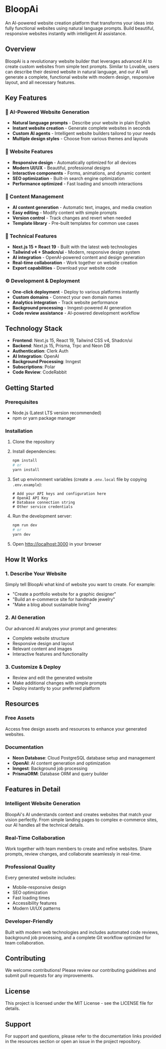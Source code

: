 # BloopAi

An AI-powered website creation platform that transforms your ideas into fully functional websites using natural language prompts. Build beautiful, responsive websites instantly with intelligent AI assistance.

## Overview

BloopAi is a revolutionary website builder that leverages advanced AI to create custom websites from simple text prompts. Similar to Lovable, users can describe their desired website in natural language, and our AI will generate a complete, functional website with modern design, responsive layout, and all necessary features.

## Key Features

### 🎨 AI-Powered Website Generation

- **Natural language prompts** - Describe your website in plain English
- **Instant website creation** - Generate complete websites in seconds
- **Custom AI agents** - Intelligent website builders tailored to your needs
- **Multiple design styles** - Choose from various themes and layouts

### 🚀 Website Features

- **Responsive design** - Automatically optimized for all devices
- **Modern UI/UX** - Beautiful, professional designs
- **Interactive components** - Forms, animations, and dynamic content
- **SEO optimization** - Built-in search engine optimization
- **Performance optimized** - Fast loading and smooth interactions

### 📝 Content Management

- **AI content generation** - Automatic text, images, and media creation
- **Easy editing** - Modify content with simple prompts
- **Version control** - Track changes and revert when needed
- **Template library** - Pre-built templates for common use cases

### 🔧 Technical Features

- **Next.js 15 + React 19** - Built with the latest web technologies
- **Tailwind v4 + Shadcn/ui** - Modern, responsive design system
- **AI integration** - OpenAI-powered content and design generation
- **Real-time collaboration** - Work together on website creation
- **Export capabilities** - Download your website code

### ⚙️ Development & Deployment

- **One-click deployment** - Deploy to various platforms instantly
- **Custom domains** - Connect your own domain names
- **Analytics integration** - Track website performance
- **Background processing** - Inngest-powered AI generation
- **Code review assistance** - AI-powered development workflow

## Technology Stack

- **Frontend**: Next.js 15, React 19, Tailwind CSS v4, Shadcn/ui
- **Backend**: Next.js 15, Prisma, Trpc and Neon DB
- **Authentication**: Clerk Auth
- **AI Integration**: OpenAI
- **Background Processing**: Inngest
- **Subscriptions**: Polar
- **Code Review**: CodeRabbit

## Getting Started

### Prerequisites

- Node.js (Latest LTS version recommended)
- npm or yarn package manager

### Installation

1. Clone the repository
2. Install dependencies:

   ```bash
   npm install
   # or
   yarn install
   ```

3. Set up environment variables (create a `.env.local` file by copying `.env.example`):

   ```env
   # Add your API keys and configuration here
   # OpenAI API Key
   # Database connection string
   # Other service credentials
   ```

4. Run the development server:

   ```bash
   npm run dev
   # or
   yarn dev
   ```

5. Open [http://localhost:3000](http://localhost:3000) in your browser

## How It Works

### 1. Describe Your Website

Simply tell BloopAi what kind of website you want to create. For example:

- "Create a portfolio website for a graphic designer"
- "Build an e-commerce site for handmade jewelry"
- "Make a blog about sustainable living"

### 2. AI Generation

Our advanced AI analyzes your prompt and generates:

- Complete website structure
- Responsive design and layout
- Relevant content and images
- Interactive features and functionality

### 3. Customize & Deploy

- Review and edit the generated website
- Make additional changes with simple prompts
- Deploy instantly to your preferred platform

## Resources

### Free Assets

Access free design assets and resources to enhance your generated websites.

### Documentation

- **Neon Database**: Cloud PostgreSQL database setup and management
- **OpenAI**: AI content generation and optimization
- **Inngest**: Background job processing
- **PrismaORM**: Database ORM and query builder

## Features in Detail

### Intelligent Website Generation

BloopAi's AI understands context and creates websites that match your vision perfectly. From simple landing pages to complex e-commerce sites, our AI handles all the technical details.

### Real-Time Collaboration

Work together with team members to create and refine websites. Share prompts, review changes, and collaborate seamlessly in real-time.

### Professional Quality

Every generated website includes:

- Mobile-responsive design
- SEO optimization
- Fast loading times
- Accessibility features
- Modern UI/UX patterns

### Developer-Friendly

Built with modern web technologies and includes automated code reviews, background job processing, and a complete Git workflow optimized for team collaboration.

## Contributing

We welcome contributions! Please review our contributing guidelines and submit pull requests for any improvements.

## License

This project is licensed under the MIT License - see the LICENSE file for details.

## Support

For support and questions, please refer to the documentation links provided in the resources section or open an issue in the project repository.
